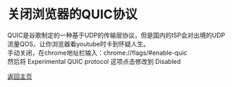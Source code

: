 # 关闭浏览器的QUIC协议            

QUIC是谷歌制定的一种基于UDP的传输层协议，但是国内的ISP会对出境的UDP流量QOS，让你浏览器看youtube时卡到怀疑人生。      
手动关闭，在chrome地址栏输入：chrome://flags/#enable-quic       
然后将 Experimental QUIC protocol 这项点击修改到 Disabled 


[返回主页](../README.md)        
